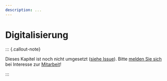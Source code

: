 ```yaml
---
description: ...
---
```


# Digitalisierung

::: {.callout-note}

Dieses Kapitel ist noch nicht umgesetzt ([siehe Issue](https://github.com/pro4bib/handbuch-it-in-bibliotheken/issues/46)). Bitte [melden Sie sich](https://www.th-wildau.de/book-sprint/) bei Interesse zur [Mitarbeit](mitarbeit.md)! 

:::
